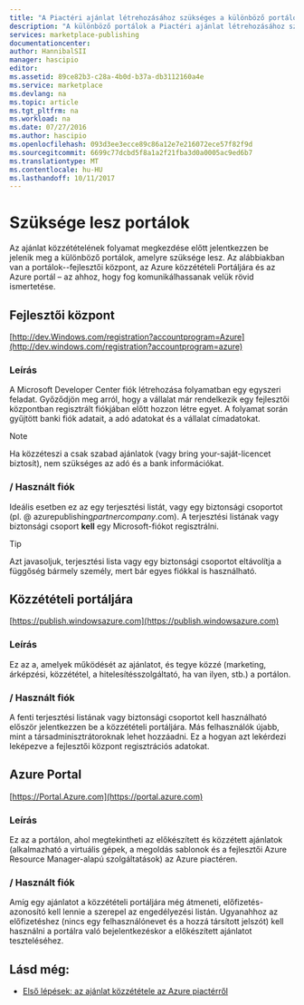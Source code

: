 ```yaml
---
title: "A Piactéri ajánlat létrehozásához szükséges a különböző portálok áttekintése |} Microsoft Docs"
description: "A különböző portálok a Piactéri ajánlat létrehozásához szükséges áttekintése"
services: marketplace-publishing
documentationcenter: 
author: HannibalSII
manager: hascipio
editor: 
ms.assetid: 89ce82b3-c28a-4b0d-b37a-db3112160a4e
ms.service: marketplace
ms.devlang: na
ms.topic: article
ms.tgt_pltfrm: na
ms.workload: na
ms.date: 07/27/2016
ms.author: hascipio
ms.openlocfilehash: 093d3ee3ecce89c86a12e7e216072ece57f82f9d
ms.sourcegitcommit: 6699c77dcbd5f8a1a2f21fba3d0a0005ac9ed6b7
ms.translationtype: MT
ms.contentlocale: hu-HU
ms.lasthandoff: 10/11/2017
---
```

# <a name="portals-you-will-need"></a>Szüksége lesz portálok
Az ajánlat közzétételének folyamat megkezdése előtt jelentkezzen be jelenik meg a különböző portálok, amelyre szüksége lesz. Az alábbiakban van a portálok--fejlesztői központ, az Azure közzétételi Portáljára és az Azure portál – az ahhoz, hogy fog komunikálhassanak velük rövid ismertetése.                                                                            

## <a name="developer-center"></a>Fejlesztői központ
[http://dev.Windows.com/registration?accountprogram=Azure](http://dev.windows.com/registration?accountprogram=azure)

### <a name="description"></a>Leírás
A Microsoft Developer Center fiók létrehozása folyamatban egy egyszeri feladat. Győződjön meg arról, hogy a vállalat már rendelkezik egy fejlesztői központban regisztrált fiókjában előtt hozzon létre egyet. A folyamat során gyűjtött banki fiók adatait, a adó adatokat és a vállalat címadatokat.

> [!NOTE]
> Ha közzéteszi a csak szabad ajánlatok (vagy bring your-saját-licencet biztosít), nem szükséges az adó és a bank információkat.
> 
> 

### <a name="identityaccount-used"></a>/ Használt fiók
Ideális esetben ez az egy terjesztési listát, vagy egy biztonsági csoportot (pl. @ azurepublishing*partnercompany*.com). A terjesztési listának vagy biztonsági csoport **kell** egy Microsoft-fiókot regisztrálni.

> [!TIP]
> Azt javasoljuk, terjesztési lista vagy egy biztonsági csoportot eltávolítja a függőség bármely személy, mert bár egyes fiókkal is használható.
> 
> 

## <a name="publishing-portal"></a>Közzétételi portáljára
[https://publish.windowsazure.com](https://publish.windowsazure.com)

### <a name="description"></a>Leírás
Ez az a, amelyek működését az ajánlatot, és tegye közzé (marketing, árképzési, közzététel, a hitelesítésszolgáltató, ha van ilyen, stb.) a portálon.

### <a name="identityaccount-used"></a>/ Használt fiók
A fenti terjesztési listának vagy biztonsági csoportot kell használható először jelentkezzen be a közzétételi portáljára. Más felhasználók újabb, mint a társadminisztrátoroknak lehet hozzáadni. Ez a hogyan azt lekérdezi leképezve a fejlesztői központ regisztrációs adatokat.

## <a name="azure-portal"></a>Azure Portal
[https://Portal.Azure.com](https://portal.azure.com)

### <a name="description"></a>Leírás
Ez az a portálon, ahol megtekintheti az előkészített és közzétett ajánlatok (alkalmazható a virtuális gépek, a megoldás sablonok és a fejlesztői Azure Resource Manager-alapú szolgáltatások) az Azure piactéren.

### <a name="identityaccount-used"></a>/ Használt fiók
Amíg egy ajánlatot a közzétételi portáljára még átmeneti, előfizetés-azonosító kell lennie a szerepel az engedélyezési listán. Ugyanahhoz az előfizetéshez (nincs egy felhasználónevet és a hozzá társított jelszót) kell használni a portálra való bejelentkezéskor a előkészített ajánlatot teszteléséhez.

## <a name="see-also"></a>Lásd még:
* [Első lépések: az ajánlat közzététele az Azure piactérről](marketplace-publishing-getting-started.md)

